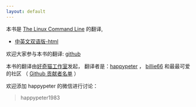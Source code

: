 ```yaml
---
layout: default
---
```


本书是 [The Linux Command Line](http://linuxcommand.org/) 的翻译,

* [中英文双语版-html](book)

欢迎大家参与本书的翻译: [github](https://github.com/billie66/TLCL)

本书的翻译由<a href="https://haoqicat.com/">好奇猫工作室<a>发起， 翻译者是：<a href="https://github.com/happypeter">happypeter</a> ， <a href="http://github.com/billie66">billie66</a> 和最最可爱的社区
（ <a href="https://github.com/billie66/TLCL/graphs/contributors">Github 贡献者名单</a> ）

欢迎添加 happypeter 的微信进行讨论：

<blockquote>
happypeter1983
</blockquote>
